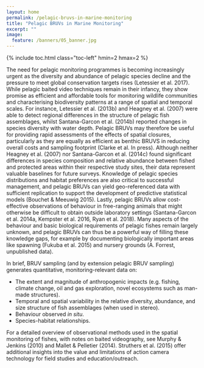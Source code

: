 ```yaml
---
layout: home
permalink: /pelagic-bruvs-in-marine-monitoring
title: "Pelagic BRUVs in Marine Monitoring"
excerpt: ""
image:
  feature: /banners/05_banner.jpg
---
```


{% include toc.html class="toc-left" hmin=2 hmax=2 %}


The need for pelagic monitoring programmes is becoming increasingly urgent as the diversity and abundance of pelagic species decline and the pressure to meet global conservation targets rises (Letessier et al. 2017). While pelagic baited video techniques remain in their infancy, they show promise as efficient and affordable tools for monitoring wildlife communities and characterising biodiversity patterns at a range of spatial and temporal scales. For instance, Letessier et al. (2013b) and Heagney et al. (2007) were able to detect regional differences in the structure of pelagic fish assemblages, whilst Santana-Garcon et al. (2014b) reported changes in species diversity with water depth. Pelagic BRUVs may therefore be useful for providing rapid assessments of the effects of spatial closures, particularly as they are equally as efficient as benthic BRUVS in reducing overall costs and sampling footprint (Clarke et al. In press). Although neither Heagney et al. (2007) nor Santana-Garcon et al. (2014c) found significant differences in species composition and relative abundance between fished and protected areas within their respective study sites, their data represent valuable baselines for future surveys. Knowledge of pelagic species distributions and habitat preferences are also critical to successful management, and pelagic BRUVs can yield geo-referenced data with sufficient replication to support the development of predictive statistical models (Bouchet & Meeuwig 2015). Lastly, pelagic BRUVs allow cost-effective observations of behaviour in free-ranging animals that might otherwise be difficult to obtain outside laboratory settings (Santana-Garcon et al. 2014a, Kempster et al. 2016, Ryan et al. 2018). Many aspects of the behaviour and basic biological requirements of pelagic fishes remain largely unknown, and pelagic BRUVs can thus be a powerful way of filling these knowledge gaps, for example by documenting biologically important areas like spawning (Fukuba et al. 2015) and nursery grounds (A. Forrest, unpublished data).

In brief, BRUV sampling (and by extension pelagic BRUV sampling) generates quantitative, monitoring-relevant data on:



*   The extent and magnitude of anthropogenic impacts (e.g. fishing, climate change, oil and gas exploration, novel ecosystems such as man-made structures).
*   Temporal and spatial variability in the relative diversity, abundance, and size structure of fish assemblages (when used in stereo).
*   Behaviour observed _in situ_.
*   Species-habitat relationships.

For a detailed overview of observational methods used in the spatial monitoring of fishes, with notes on baited videography, see Murphy & Jenkins (2010) and Mallet & Pelletier (2014). Struthers et al. (2015) offer additional insights into the value and limitations of action camera technology for field studies and education/outreach.
